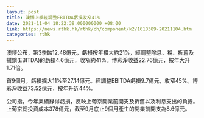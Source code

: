 ```yaml
---
layout: post
title: 澳博上季經調整EBITDA虧損收窄41%
date: 2021-11-04 18:22:39.000000000 +08:00
link: https://news.rthk.hk/rthk/ch/component/k2/1618389-20211104.htm
categories: rthk
---
```


澳博公布，第3季蝕12.48億元，虧損按年擴大約21%，經調整除息、稅、折舊及攤銷(EBITDA)的虧損4.6億元，收窄約41%。博彩淨收益22.76億元，按年大升1.71倍。

首9個月，虧損擴大11%至27.14億元。經調整EBITDA虧損9.7億元，收窄45%。博彩淨收益73.52億元，按年升近44%。

公司指，今年業績錄得虧損，反映上葡京開業前開支及折舊以及利息支出的負擔。上葡京總投資成本378億元，截至9月底止9個月產生的開業前開支為8.6億元。
